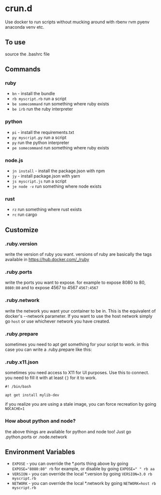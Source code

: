 crun.d
======

Use docker to run scripts without mucking around with rbenv rvm pyenv anaconda venv etc.

To use
------

source the .bashrc file

Commands
--------

### ruby
- `bn` - install the bundle
- `rb myscript.rb` run a script
- `be somecommand` run something where ruby exists
- `be irb` run the ruby interpreter

### python
- `pi` - install the requirements.txt
- `py myscript.py` run a script
- `py` run the python interpreter
- `pe somecommand` run something where ruby exists

### node.js
- `jn install` - install the package.json with npm
- `jy` - install package.json with yarn
- `js myscript.js` run a script
- `je node -v` run something where node exists

### rust
- `rz` run something where rust exists
- `rc` run cargo

Customize
---------

### .ruby.version

write the version of ruby you want. versions of ruby are basically the tags available in https://hub.docker.com/_/ruby

### .ruby.ports

write the ports you want to expose. for example to expose 8080 to 80, `8080:80` and to expose 4567 to 4567 `4567:4567`

### .ruby.network

write the network you want your container to be in. This is the equivalent of docker's --network parameter. If you want to use the host
network simply go `host` or use whichever network you have created.

### .ruby.prepare

sometimes you need to apt get something for your script to work. in this case you can write a .ruby.prepare like this:

### .ruby.x11.json

sometimes you need access to X11 for UI purposes. Use this to connect. you need to fill it with at least `{}` for it to work.

```
#! /bin/bash

apt get install mylib-dev
```

if you realize you are using a stale image, you can force recreation by going `NOCACHE=1`

### How about python and node?

the above things are available for python and node too! Just go .python.ports or .node.network

Environment Variables
---------------------

- `EXPOSE` - you can override the *.ports thing above by going `EXPOSE="8080:80" rb` for example, or disable by going `EXPOSE=" " rb aa`
- `VERSION` - you can override the local *.version by going `VERSION=3.0 rb myscript.rb`
- `NETWORK` - you can override the local *.network by going `NETWORK=host rb myscript.rb`
